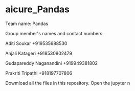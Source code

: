 # aicure_Pandas
Team name: Pandas

Group member's names and contact numbers:

Aditi Soukar +919535688530

Anjali Katageri +918530802479

Gudapareddy Naganandini +919949381802

Prakriti Tripathi +918197707806

Dowmload all the files in this repository.
Open the jupyter n
